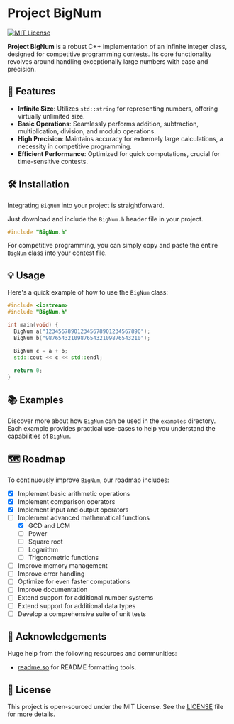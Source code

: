 # Project BigNum

[![MIT License](https://img.shields.io/badge/License-MIT-green.svg)](https://choosealicense.com/licenses/mit/)

**Project BigNum** is a robust C++ implementation of an infinite integer class, designed for competitive programming contests. Its core functionality revolves around handling exceptionally large numbers with ease and precision.

## 🌟 Features

- **Infinite Size**: Utilizes `std::string` for representing numbers, offering virtually unlimited size.
- **Basic Operations**: Seamlessly performs addition, subtraction, multiplication, division, and modulo operations.
- **High Precision**: Maintains accuracy for extremely large calculations, a necessity in competitive programming.
- **Efficient Performance**: Optimized for quick computations, crucial for time-sensitive contests.

## 🛠 Installation

Integrating `BigNum` into your project is straightforward.

Just download and include the `BigNum.h` header file in your project.

```cpp
#include "BigNum.h"
```

For competitive programming, you can simply copy and paste the entire `BigNum` class into your contest file.

## 💡 Usage

Here's a quick example of how to use the `BigNum` class:

```cpp
#include <iostream>
#include "BigNum.h"

int main(void) {
  BigNum a("123456789012345678901234567890");
  BigNum b("987654321098765432109876543210");

  BigNum c = a + b;
  std::cout << c << std::endl;
  
  return 0;
}
```

## 📚 Examples

Discover more about how `BigNum` can be used in the `examples` directory. Each example provides practical use-cases to help you understand the capabilities of `BigNum`.

## 🗺️ Roadmap

To continuously improve `BigNum`, our roadmap includes:

- [x] Implement basic arithmetic operations
- [x] Implement comparison operators
- [x] Implement input and output operators
- [ ] Implement advanced mathematical functions
  - [x] GCD and LCM
  - [ ] Power
  - [ ] Square root
  - [ ] Logarithm
  - [ ] Trigonometric functions
- [ ] Improve memory management
- [ ] Improve error handling
- [ ] Optimize for even faster computations
- [ ] Improve documentation
- [ ] Extend support for additional number systems
- [ ] Extend support for additional data types
- [ ] Develop a comprehensive suite of unit tests

## 🙌 Acknowledgements

Huge help from the following resources and communities:

- [readme.so](https://readme.so/) for README formatting tools.
 
## 📄 License

This project is open-sourced under the MIT License. See the [LICENSE](LICENSE) file for more details.
